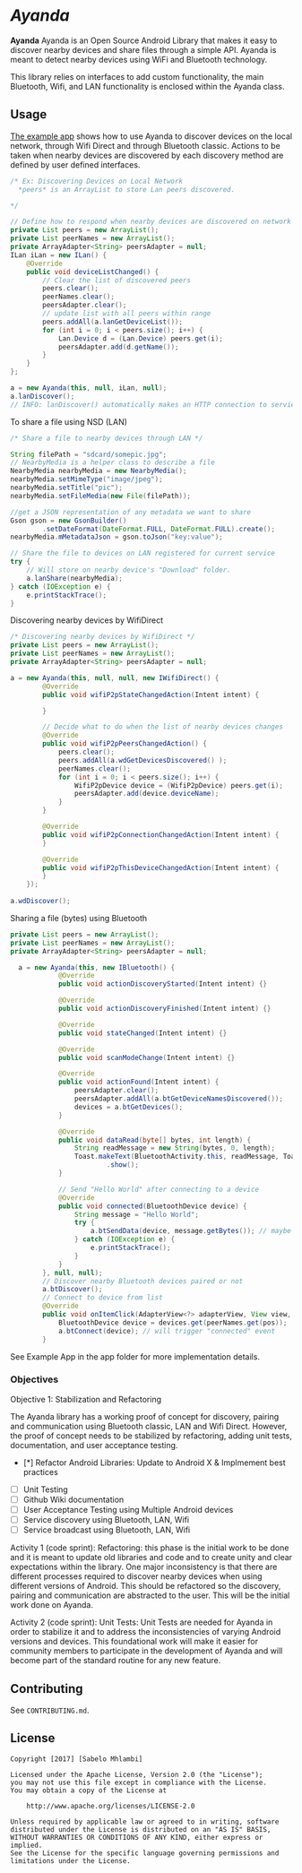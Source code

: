 # *Ayanda*

**Ayanda**  Ayanda is an Open Source Android Library that makes it easy to discover nearby devices and share files
through a simple API. Ayanda is meant to detect nearby devices using WiFi and Bluetooth technology.

This library relies on interfaces to add custom functionality, the main Bluetooth, Wifi, and LAN functionality
is enclosed within the Ayanda class.

## Usage
 [The example app](https://github.com/bantucracy/ayanda/tree/c6399d5fbbb9c74a1ba5868384b1be724cc68ea0/app/src/main/java/sample) shows how to use Ayanda to discover devices on the local network, through Wifi Direct
and through Bluetooth classic. Actions to be taken when nearby devices are discovered by each discovery method
are defined by user defined interfaces.

```java
/* Ex: Discovering Devices on Local Network
  *peers* is an ArrayList to store Lan peers discovered.

*/

// Define how to respond when nearby devices are discovered on network
private List peers = new ArrayList();
private List peerNames = new ArrayList();
private ArrayAdapter<String> peersAdapter = null;
ILan iLan = new ILan() {
    @Override
    public void deviceListChanged() {
        // Clear the list of discovered peers
        peers.clear();
        peerNames.clear();
        peersAdapter.clear();
        // update list with all peers within range
        peers.addAll(a.lanGetDeviceList());
        for (int i = 0; i < peers.size(); i++) {
            Lan.Device d = (Lan.Device) peers.get(i);
            peersAdapter.add(d.getName());
        }
    }
};

a = new Ayanda(this, null, iLan, null);
a.lanDiscover();
// INFO: lanDiscover() automatically makes an HTTP connection to services discovered
```

To share a file using NSD (LAN)
```java
/* Share a file to nearby devices through LAN */

String filePath = "sdcard/somepic.jpg";
// NearbyMedia is a helper class to describe a file
NearbyMedia nearbyMedia = new NearbyMedia();
nearbyMedia.setMimeType("image/jpeg");
nearbyMedia.setTitle("pic");
nearbyMedia.setFileMedia(new File(filePath));

//get a JSON representation of any metadata we want to share
Gson gson = new GsonBuilder()
        .setDateFormat(DateFormat.FULL, DateFormat.FULL).create();
nearbyMedia.mMetadataJson = gson.toJson("key:value");

// Share the file to devices on LAN registered for current service
try {
    // Will store on nearby device's "Download" folder.
    a.lanShare(nearbyMedia);
} catch (IOException e) {
    e.printStackTrace();
}
```


Discovering nearby devices by WifiDirect
```java
/* Discovering nearby devices by WifiDirect */
private List peers = new ArrayList();
private List peerNames = new ArrayList();
private ArrayAdapter<String> peersAdapter = null;

a = new Ayanda(this, null, null, new IWifiDirect() {
        @Override
        public void wifiP2pStateChangedAction(Intent intent) {

        }

        // Decide what to do when the list of nearby devices changes
        @Override
        public void wifiP2pPeersChangedAction() {
            peers.clear();
            peers.addAll(a.wdGetDevicesDiscovered() );
            peerNames.clear();
            for (int i = 0; i < peers.size(); i++) {
                WifiP2pDevice device = (WifiP2pDevice) peers.get(i);
                peersAdapter.add(device.deviceName);
            }
        }

        @Override
        public void wifiP2pConnectionChangedAction(Intent intent) {
        }

        @Override
        public void wifiP2pThisDeviceChangedAction(Intent intent) {
        }
    });
    
a.wdDiscover();
```
Sharing a file (bytes) using Bluetooth
```java
private List peers = new ArrayList();
private List peerNames = new ArrayList();
private ArrayAdapter<String> peersAdapter = null;

  a = new Ayanda(this, new IBluetooth() {
            @Override
            public void actionDiscoveryStarted(Intent intent) {}

            @Override
            public void actionDiscoveryFinished(Intent intent) {}

            @Override
            public void stateChanged(Intent intent) {}

            @Override
            public void scanModeChange(Intent intent) {}

            @Override
            public void actionFound(Intent intent) {
                peersAdapter.clear();
                peersAdapter.addAll(a.btGetDeviceNamesDiscovered());
                devices = a.btGetDevices();
            }

            @Override
            public void dataRead(byte[] bytes, int length) {
                String readMessage = new String(bytes, 0, length);
                Toast.makeText(BluetoothActivity.this, readMessage, Toast.LENGTH_LONG)
                        .show();
            }

            // Send "Hello World" after connecting to a device
            @Override
            public void connected(BluetoothDevice device) {
                String message = "Hello World";
                try {
                    a.btSendData(device, message.getBytes()); // maybe a class for a device that's connected
                } catch (IOException e) {
                    e.printStackTrace();
                }
            }
        }, null, null);
        // Discover nearby Bluetooth devices paired or not
        a.btDiscover();
        // Connect to device from list
        @Override
        public void onItemClick(AdapterView<?> adapterView, View view, int pos, long l) {
            BluetoothDevice device = devices.get(peerNames.get(pos));
            a.btConnect(device); // will trigger "connected" event
        }
```
See Example App in the app folder for more implementation details.

### Objectives
Objective 1: Stabilization and Refactoring

The Ayanda library has a working proof of concept for discovery, pairing and communication using Bluetooth classic, LAN and Wifi Direct. However, the proof of concept needs to be stabilized by refactoring, adding unit tests, documentation, and user acceptance testing. 
 * [*] Refactor Android Libraries: Update to Android X & Implmement best practices
 * [ ] Unit Testing
 * [ ] Github Wiki documentation
 * [ ] User Acceptance Testing using Multiple Android devices
  * [ ] Service discovery using Bluetooth, LAN, Wifi
  * [ ] Service broadcast using Bluetooth, LAN, Wifi

Activity 1 (code sprint): 
Refactoring: this phase is the initial work to be done and it is meant to update old libraries and code and to create unity and clear expectations within the library. One major inconsistency is that there are different processes required to discover nearby devices when using different versions of Android. This should be refactored so the discovery, pairing and communication are abstracted to the user. This will be the initial work done on Ayanda. 

Activity 2 (code sprint):
Unit Tests:  Unit Tests are needed for Ayanda in order to stabilize it and to address the inconsistencies of varying Android versions and devices. This foundational work will make it easier for community members to participate in the development of Ayanda and will become part of the standard routine for any new feature.
## Contributing
See `CONTRIBUTING.md`.

## License

    Copyright [2017] [Sabelo Mhlambi]

    Licensed under the Apache License, Version 2.0 (the "License");
    you may not use this file except in compliance with the License.
    You may obtain a copy of the License at

        http://www.apache.org/licenses/LICENSE-2.0

    Unless required by applicable law or agreed to in writing, software
    distributed under the License is distributed on an "AS IS" BASIS,
    WITHOUT WARRANTIES OR CONDITIONS OF ANY KIND, either express or implied.
    See the License for the specific language governing permissions and
    limitations under the License.
